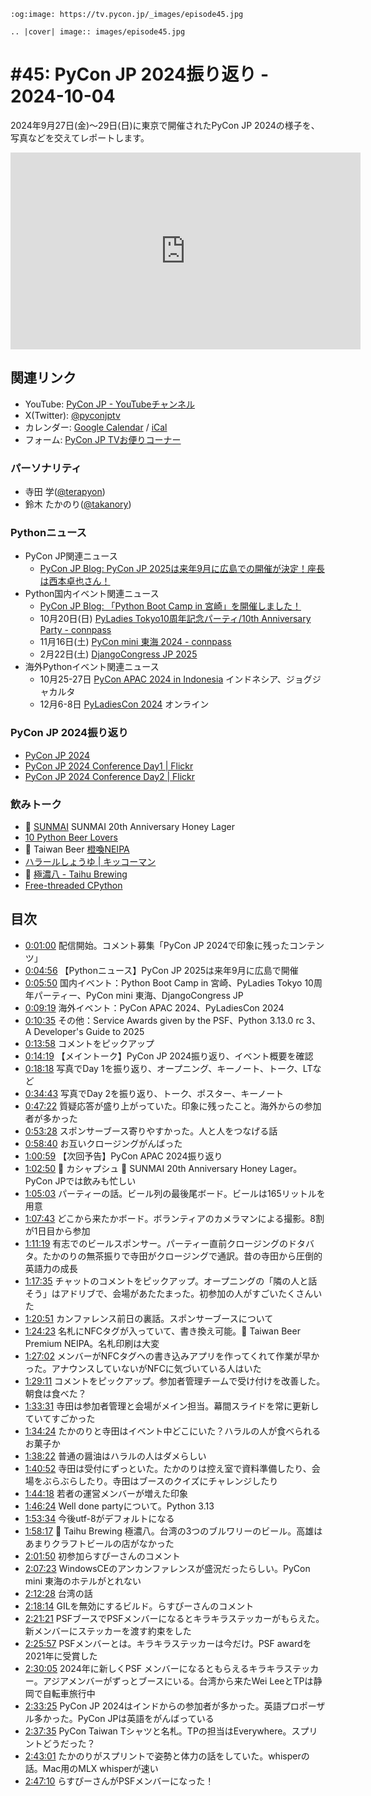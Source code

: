 ```{eval-rst}
:og:image: https://tv.pycon.jp/_images/episode45.jpg

.. |cover| image:: images/episode45.jpg
```

# #45: PyCon JP 2024振り返り - 2024-10-04

2024年9月27日(金)〜29日(日)に東京で開催されたPyCon JP 2024の様子を、写真などを交えてレポートします。

<iframe width="560" height="315" src="https://www.youtube.com/embed/bQrURFMbshQ?si=2SUJly7Fn__vPh37" title="YouTube video player" frameborder="0" allow="accelerometer; autoplay; clipboard-write; encrypted-media; gyroscope; picture-in-picture; web-share" referrerpolicy="strict-origin-when-cross-origin" allowfullscreen></iframe>

## 関連リンク

* YouTube: [PyCon JP - YouTubeチャンネル](https://www.youtube.com/user/PyConJP)
* X(Twitter): [@pyconjptv](https://twitter.com/pyconjptv)
* カレンダー: [Google Calendar](https://calendar.google.com/calendar/embed?src=tv%40pycon.jp&ctz=Asia%2FTokyo&mode=AGENDA) / [iCal](https://calendar.google.com/calendar/ical/tv%40pycon.jp/public/basic.ics)
* フォーム: [PyCon JP TVお便りコーナー](https://docs.google.com/forms/d/e/1FAIpQLSfvL4cKteAaG_czTXjofR83owyjXekG9GNDGC6-jRZCb_2HRw/viewform)

### パーソナリティ

* 寺田 学([@terapyon](https://twitter.com))
* 鈴木 たかのり([@takanory](https://twitter.com/takanory))

### Pythonニュース

* PyCon JP関連ニュース
  * [PyCon JP Blog: PyCon JP 2025は来年9月に広島での開催が決定！座長は西本卓也さん！](https://pyconjp.blogspot.com/2024/10/pyconjp2025-co-chair.html)
* Python国内イベント関連ニュース
  * [PyCon JP Blog: 「Python Boot Camp in 宮崎」を開催しました！](https://pyconjp.blogspot.com/2024/09/pycamp-in-miyazaki-report.html)
  * 10月20日(日) [PyLadies Tokyo10周年記念パーティ/10th Anniversary Party - connpass](https://pyladies-tokyo.connpass.com/event/332606/)
  * 11月16日(土) [PyCon mini 東海 2024 - connpass](https://pycon-mini-tokai.connpass.com/event/331166/)
  * 2月22日(土) [DjangoCongress JP 2025](https://djangocongress.jp/)
* 海外Pythonイベント関連ニュース
  * 10月25-27日 [PyCon APAC 2024 in Indonesia](https://2024-apac.pycon.id/) インドネシア、ジョグジャカルタ
  * 12月6-8日 [PyLadiesCon 2024](https://conference.pyladies.com/) オンライン

### PyCon JP 2024振り返り

* [PyCon JP 2024](https://2024.pycon.jp/en)
* [PyCon JP 2024 Conference Day1 | Flickr](https://www.flickr.com/photos/pyconjp/albums/72177720320822075)
* [PyCon JP 2024 Conference Day2 | Flickr](https://www.flickr.com/photos/pyconjp/albums/72177720320841569)

### 飲みトーク

* 🍺 [SUNMAI](http://sunmai-jp.com/) SUNMAI 20th Anniversary Honey Lager
* [10 Python Beer Lovers](https://github.com/10-python-beer-lovers/)
* 🍺 Taiwan Beer [橙喚NEIPA](https://twbeer.com.tw/newsdetail/125)
* [ハラールしょうゆ | キッコーマン](https://www.kikkoman.co.jp/kikkoman/halalsoysauce/)
* 🍺 [極濃八 - Taihu Brewing](https://www.taihubrewing.com/8pa)
* [Free-threaded CPython](https://docs.python.org/ja/3.13/whatsnew/3.13.html#free-threaded-cpython)

## 目次

* [0:01:00](https://www.youtube.com/watch?v=bQrURFMbshQ&t=60s) 配信開始。コメント募集「PyCon JP 2024で印象に残ったコンテンツ」
* [0:04:56](https://www.youtube.com/watch?v=bQrURFMbshQ&t=296s) 【Pythonニュース】PyCon JP 2025は来年9月に広島で開催
* [0:05:50](https://www.youtube.com/watch?v=bQrURFMbshQ&t=350s) 国内イベント：Python Boot Camp in 宮崎、PyLadies Tokyo 10周年パーティー、PyCon mini 東海、DjangoCongress JP
* [0:09:19](https://www.youtube.com/watch?v=bQrURFMbshQ&t=559s) 海外イベント：PyCon APAC 2024、PyLadiesCon 2024
* [0:10:35](https://www.youtube.com/watch?v=bQrURFMbshQ&t=635s) その他：Service Awards given by the PSF、Python 3.13.0 rc 3、A Developer's Guide to 2025
* [0:13:58](https://www.youtube.com/watch?v=bQrURFMbshQ&t=838s) コメントをピックアップ
* [0:14:19](https://www.youtube.com/watch?v=bQrURFMbshQ&t=859s) 【メイントーク】PyCon JP 2024振り返り、イベント概要を確認
* [0:18:18](https://www.youtube.com/watch?v=bQrURFMbshQ&t=1098s) 写真でDay 1を振り返り、オープニング、キーノート、トーク、LTなど
* [0:34:43](https://www.youtube.com/watch?v=bQrURFMbshQ&t=2083s) 写真でDay 2を振り返り、トーク、ポスター、キーノート
* [0:47:22](https://www.youtube.com/watch?v=bQrURFMbshQ&t=2842s) 質疑応答が盛り上がっていた。印象に残ったこと。海外からの参加者が多かった
* [0:53:28](https://www.youtube.com/watch?v=bQrURFMbshQ&t=3208s) スポンサーブース寄りやすかった。人と人をつなげる話
* [0:58:40](https://www.youtube.com/watch?v=bQrURFMbshQ&t=3520s) お互いクロージングがんばった
* [1:00:59](https://www.youtube.com/watch?v=bQrURFMbshQ&t=3659s) 【次回予告】PyCon APAC 2024振り返り
* [1:02:50](https://www.youtube.com/watch?v=bQrURFMbshQ&t=3770s) 🍻 カシャプシュ 🍺 SUNMAI 20th Anniversary Honey Lager。PyCon JPでは飲みも忙しい
* [1:05:03](https://www.youtube.com/watch?v=bQrURFMbshQ&t=3903s) パーティーの話。ビール列の最後尾ボード。ビールは165リットルを用意
* [1:07:43](https://www.youtube.com/watch?v=bQrURFMbshQ&t=4063s) どこから来たかボード。ボランティアのカメラマンによる撮影。8割が1日目から参加
* [1:11:19](https://www.youtube.com/watch?v=bQrURFMbshQ&t=4279s) 有志でのビールスポンサー。パーティー直前クロージングのドタバタ。たかのりの無茶振りで寺田がクロージングで通訳。昔の寺田から圧倒的英語力の成長
* [1:17:35](https://www.youtube.com/watch?v=bQrURFMbshQ&t=4655s) チャットのコメントをピックアップ。オープニングの「隣の人と話そう」はアドリブで、会場があたたまった。初参加の人がすごいたくさんいた
* [1:20:51](https://www.youtube.com/watch?v=bQrURFMbshQ&t=4851s) カンファレンス前日の裏話。スポンサーブースについて
* [1:24:23](https://www.youtube.com/watch?v=bQrURFMbshQ&t=5063s) 名札にNFCタグが入っていて、書き換え可能。🍺 Taiwan Beer Premium NEIPA。名札印刷は大変
* [1:27:02](https://www.youtube.com/watch?v=bQrURFMbshQ&t=5222s) メンバーがNFCタグへの書き込みアプリを作ってくれて作業が早かった。アナウンスしていないがNFCに気づいている人はいた
* [1:29:11](https://www.youtube.com/watch?v=bQrURFMbshQ&t=5351s) コメントをピックアップ。参加者管理チームで受け付けを改善した。朝食は食べた？
* [1:33:31](https://www.youtube.com/watch?v=bQrURFMbshQ&t=5611s) 寺田は参加者管理と会場がメイン担当。幕間スライドを常に更新していてすごかった
* [1:34:24](https://www.youtube.com/watch?v=bQrURFMbshQ&t=5664s) たかのりと寺田はイベント中どこにいた？ハラルの人が食べられるお菓子か
* [1:38:22](https://www.youtube.com/watch?v=bQrURFMbshQ&t=5902s) 普通の醤油はハラルの人はダメらしい
* [1:40:52](https://www.youtube.com/watch?v=bQrURFMbshQ&t=6052s) 寺田は受付にずっといた。たかのりは控え室で資料準備したり、会場をぶらぶらしたり。寺田はブースのクイズにチャレンジしたり
* [1:44:18](https://www.youtube.com/watch?v=bQrURFMbshQ&t=6258s) 若者の運営メンバーが増えた印象
* [1:46:24](https://www.youtube.com/watch?v=bQrURFMbshQ&t=6384s) Well done partyについて。Python 3.13
* [1:53:34](https://www.youtube.com/watch?v=bQrURFMbshQ&t=6814s) 今後utf-8がデフォルトになる
* [1:58:17](https://www.youtube.com/watch?v=bQrURFMbshQ&t=7097s) 🍺 Taihu Brewing 極濃八。台湾の3つのブルワリーのビール。高雄はあまりクラフトビールの店がなかった
* [2:01:50](https://www.youtube.com/watch?v=bQrURFMbshQ&t=7310s) 初参加らすぴーさんのコメント
* [2:07:23](https://www.youtube.com/watch?v=bQrURFMbshQ&t=7643s) WindowsCEのアンカンファレンスが盛況だったらしい。PyCon mini 東海のホテルがとれない
* [2:12:28](https://www.youtube.com/watch?v=bQrURFMbshQ&t=7948s) 台湾の話
* [2:18:14](https://www.youtube.com/watch?v=bQrURFMbshQ&t=8294s) GILを無効にするビルド。らすぴーさんのコメント
* [2:21:21](https://www.youtube.com/watch?v=bQrURFMbshQ&t=8481s) PSFブースでPSFメンバーになるとキラキラステッカーがもらえた。新メンバーにステッカーを渡す約束をした
* [2:25:57](https://www.youtube.com/watch?v=bQrURFMbshQ&t=8757s) PSFメンバーとは。キラキラステッカーは今だけ。PSF awardを2021年に受賞した
* [2:30:05](https://www.youtube.com/watch?v=bQrURFMbshQ&t=9005s) 2024年に新しくPSF メンバーになるともらえるキラキラステッカー。アジアメンバーがずっとブースにいる。台湾から来たWei LeeとTPは静岡で自転車旅行中
* [2:33:25](https://www.youtube.com/watch?v=bQrURFMbshQ&t=9205s) PyCon JP 2024はインドからの参加者が多かった。英語プロポーザル多かった。PyCon JPは英語をがんばっている
* [2:37:35](https://www.youtube.com/watch?v=bQrURFMbshQ&t=9455s) PyCon Taiwan Tシャツと名札。TPの担当はEverywhere。スプリントどうだった？
* [2:43:01](https://www.youtube.com/watch?v=bQrURFMbshQ&t=9781s) たかのりがスプリントで姿勢と体力の話をしていた。whisperの話。Mac用のMLX whisperが速い
* [2:47:10](https://www.youtube.com/watch?v=bQrURFMbshQ&t=10030s) らすぴーさんがPSFメンバーになった！

